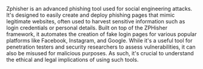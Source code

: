 Zphisher is an advanced phishing tool used for social engineering attacks. It's designed to easily create and deploy phishing pages that mimic legitimate websites, often used to harvest sensitive information such as login credentials or personal details. Built on top of the ZPHisher framework, it automates the creation of fake login pages for various popular platforms like Facebook, Instagram, and Google. While it's a useful tool for penetration testers and security researchers to assess vulnerabilities, it can also be misused for malicious purposes. As such, it's crucial to understand the ethical and legal implications of using such tools.

